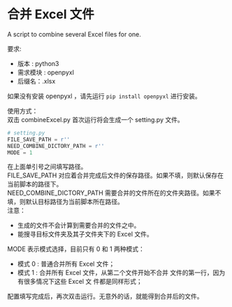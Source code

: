 # 合并 Excel 文件
A script to combine several Excel files for one.

要求:  
* 版本 : python3  
* 需求模块 : openpyxl  
* 后缀名：.xlsx

如果没有安装 openpyxl ，请先运行 `pip install openpyxl` 进行安装。  

使用方式：  
双击 combineExcel.py 首次运行将会生成一个 setting.py 文件。  

```python
# setting.py
FILE_SAVE_PATH = r''
NEED_COMBINE_DICTORY_PATH = r''
MODE = 1
```

在上面单引号之间填写路径。  
FILE_SAVE_PATH 对应着合并完成后文件的保存路径。如果不填，则默认保存在当前脚本的路径下。  
NEED_COMBINE_DICTORY_PATH 需要合并的文件所在的文件夹路径。如果不填，则默认目标路径为当前脚本所在路径。  
注意：   
* 生成的文件不会计算到需要合并的文件之中。  
* 能搜寻目标文件夹及其子文件夹下的 Excel 文件。  

MODE 表示模式选择，目前只有 0 和 1 两种模式：  
* 模式 0 : 普通合并所有 Excel 文件；
* 模式 1 : 合并所有 Excel 文件，从第二个文件开始不合并
         文件的第一行，因为有很多情况下这些 Excel 文
         件都是同样形式；

配置填写完成后，再次双击运行。无意外的话，就能得到合并后的文件。  

